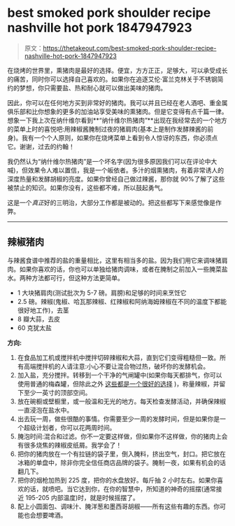 # best smoked pork shoulder recipe nashville hot pork 1847947923

> 原文：<https://thetakeout.com/best-smoked-pork-shoulder-recipe-nashville-hot-pork-1847947923>

在烧烤的世界里，熏猪肉是最好的选择。便宜，方方正正，足够大，可以承受成长的痛苦，同时你可以选择自己喜欢的。如果你在追逐艾伦·富兰克林关于不锈钢简约的梦想，你只需要盐、热和耐心就可以做出美味的猪肉。

因此，你可以在任何地方买到非常好的猪肉。我可以并且已经在老人酒吧、重金属俱乐部和比你想象的更多的加油站享受美味的熏猪肉。但是它变得有点千篇一律。想象一下我上次在纳什维尔看到**“纳什维尔热猪肉”**出现在我经常去的一个地方的菜单上时的喜悦吧:用辣椒酱腌制过夜的猪肩肉(基本上是制作发酵辣酱的前身)。我有一个个人原则，如果你在烧烤菜单上看到令人惊讶的东西，你必须点它。谢谢，过去的约翰！



我仍然认为“纳什维尔热猪肉”是一个坏名字(因为很多原因我们可以在评论中大喊)，但效果令人难以置信，我是一个皈依者。多汁的烟熏猪肉，有着非常诱人的深度热量和发酵胡椒的亮度。如果你曾经自己做过辣酱，那你就 90%了解了这些被禁止的知识。如果你没有，这些都不难，所以鼓起勇气。

这是一个*真正*好的三明治，大部分工作都是被动的。把这些都写下来感觉像是作弊。

* * *

## 辣椒猪肉

与辣酱食谱中推荐的盐的重量相比，这里有相当多的盐。因为我们用它来调味猪肩肉。如果你喜欢的话，你也可以单独给猪肉调味，或者在腌制之前加入一些腌菜盐水。两种方法都可行，但这种方法更简单。



*   1 大块猪肩肉(测试批次为 5-7 磅。肩膀)和足够的时间来烹饪它
*   2.5 磅。辣椒(鬼椒、哈瓦那辣椒、红辣椒和阿纳海姆辣椒在不同的温度下都能很好地工作)，去茎
*   8 瓣大蒜，去皮
*   60 克犹太盐

**方向:**

1.  在食品加工机或搅拌机中搅拌切碎辣椒和大蒜，直到它们变得粗糙但一致。所有高端搅拌机的人请注意:小心不要让混合物过热，破坏你的发酵机会。
2.  加入盐，充分搅拌。转移到一个干净的气闸罐中(如果你每天都排气，你可以使用普通的梅森罐，但除此之外 [这些都是一个很好的选择](https://nourishedessentials.com/products/easy-fermenter-and-weights-starter-kit) )，称量辣椒，并留下至少一英寸的顶部空间。
3.  放在碗橱或壁橱里，或一般温和无光的地方。每天检查发酵活动，并确保辣椒一直浸泡在盐水中。
4.  出去玩一周，做些很酷的事情。你需要至少一周的发酵时间，但是如果你是一个超级计划者，你可以花两周时间。
5.  腌泡时间:混合和过滤。你不一定要这样做，但如果你不这样做，你的猪肉上会有很多烧焦的辣椒皮纸屑。我学会了！
6.  把你的猪肉放在一个有拉链的袋子里，倒入腌料，挤出空气，封口。把它放在冰箱的单盘中，除非你完全信任商店品牌的袋子。腌制一夜，如果有机会的话翻几下。
7.  把你的烟枪加热到 225 度，把你的水盘放好。每斤抽 2 小时左右。如果你喜欢的话，就喷吧。当它达到你，在你的智慧中，所知道的神奇的摇摆(通常接近 195-205 内部温度)时，就是时候摇摆了。
8.  配上小圆面包、调味汁、腌洋葱和墨西哥胡椒——所有这些有趣的东西。你可能也会想要啤酒。
